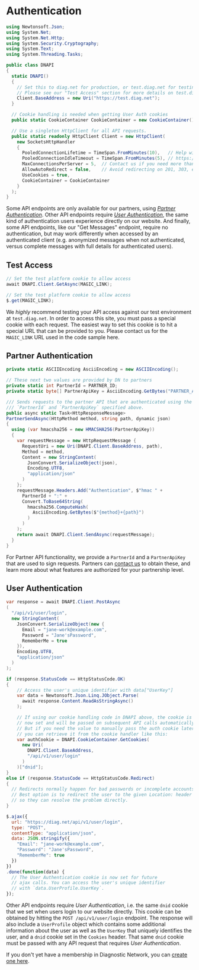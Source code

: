 # Authentication

```csharp
using Newtonsoft.Json;
using System.Net;
using System.Net.Http;
using System.Security.Cryptography;
using System.Text;
using System.Threading.Tasks;

public class DNAPI
{
  static DNAPI()
  {
    // Set this to diag.net for production, or test.diag.net for testing
    // Please see our "Test Access" section for more details on test.diag.net.
    Client.BaseAddress = new Uri("https://test.diag.net");
  }

  // Cookie handling is needed when getting User Auth cookies
  public static CookieContainer CookieContainer = new CookieContainer();

  // Use a singleton HttpClient for all API requests.
  public static readonly HttpClient Client = new HttpClient(
    new SocketsHttpHandler 
    {
      PooledConnectionLifetime = TimeSpan.FromMinutes(10),   // Help with DNS handling:
      PooledConnectionIdleTimeout = TimeSpan.FromMinutes(5), // https://bit.ly/client-pooling
      MaxConnectionsPerServer = 5,  // Contact us if you need more than 5 at a time  
      AllowAutoRedirect = false,    // Avoid redirecting on 201, 303, etc.
      UseCookies = true,
      CookieContainer = CookieContainer
    }
  );
}
```

Some API endpoints are only available for our partners, using [_Partner Authentication_](#partner-authentication). Other API endpoints require [_User Authentication_](#user-authentication), the same kind of authentication users experience directly on our website. And finally, some API endpoints, like our "Get Messages" endpoint, require no authentication, but may work differently when accessed by an authenticated client (e.g. anonymized messages when not authenticated, versus complete messages with full details for authenticated users).

## Test Access

```csharp
// Set the test platform cookie to allow access
await DNAPI.Client.GetAsync(MAGIC_LINK);
```

```javascript
// Set the test platform cookie to allow access
$.get(MAGIC_LINK);
```

We _highly_ recommend testing your API access against our test environment at `test.diag.net`. In order to access this site, you must pass a special cookie with each request. The easiest way to set this cookie is to hit a special URL that can be provided to you. Please contact us for the `MAGIC_LINK` URL used in the code sample here.


## Partner Authentication

```csharp
private static ASCIIEncoding AsciiEncoding = new ASCIIEncoding();

// These next two values are provided by DN to partners
private static int PartnerId = PARTNER_ID;
private static byte[] PartnerApiKey = AsciiEncoding.GetBytes("PARTNER_API_KEY");

/// Sends requests to the partner API that are authenticated using the
/// `PartnerId` and `PartnerApiKey` specified above.
public async static Task<HttpResponseMessage> 
PartnerSendAsync(HttpMethod method, string path, dynamic json)
{
  using (var hmacsha256 = new HMACSHA256(PartnerApiKey)) 
  {
    var requestMessage = new HttpRequestMessage {
      RequestUri = new Uri(DNAPI.Client.BaseAddress, path),
      Method = method,
      Content = new StringContent(
        JsonConvert.SerializeObject(json),
        Encoding.UTF8, 
        "application/json"
      )
    };
    requestMessage.Headers.Add("Authentication", $"hmac " + 
      PartnerId + ":" + 
      Convert.ToBase64String(
        hmacsha256.ComputeHash(
          AsciiEncoding.GetBytes($"{method}+{path}")
        )
      )
    );
    return await DNAPI.Client.SendAsync(requestMessage);
  }
}
```

For Partner API functionality, we provide a `PartnerId` and a `PartnerApiKey` that are used to sign requests. Partners can [contact us](https://diag.net/contact) to obtain these, and learn more about what features are authorized for your partnership level.



## User Authentication

```csharp
var response = await DNAPI.Client.PostAsync
(
  "/api/v1/user/login",
  new StringContent(
    JsonConvert.SerializeObject(new {
      Email = "jane-work@example.com",
      Password = "Jane'sPassword",
      RememberMe = true
    }),
    Encoding.UTF8, 
    "application/json"
  )
);

if (response.StatusCode == HttpStatusCode.OK)
{
    // Access the user's unique identifier with data["UserKey"]
    var data = Newtonsoft.Json.Linq.JObject.Parse(
      await response.Content.ReadAsStringAsync()
    );

    // If using our cookie handling code in DNAPI above, the cookie is
    // now set and will be passed on subsequent API calls automatically.
    // But if you need the value to manually pass the auth cookie later, 
    // you can retrieve it from the cookie handler like this:
    var authCookie = DNAPI.CookieContainer.GetCookies(
      new Uri(
        DNAPI.Client.BaseAddress, 
        "/api/v1/user/login"
      )
    )["dnid"];
}
else if (response.StatusCode == HttpStatusCode.Redirect)
{
  // Redirects normally happen for bad passwords or incomplete accounts.
  // Best option is to redirect the user to the given Location: header URL
  // so they can resolve the problem directly.
}
```

```javascript
$.ajax({
  url: "https://diag.net/api/v1/user/login",
  type: "POST",
  contentType: "application/json",
  data: JSON.stringify({
    "Email": "jane-work@example.com",
    "Password": "Jane'sPassword",
    "RememberMe": true
  })
})
.done(function(data) {
  // The User Authentication cookie is now set for future
  // ajax calls. You can access the user's unique identifier 
  // with `data.UserProfile.UserKey`.
});
```

Other API endpoints require _User Authentication_, i.e. the same `dnid` cookie that we set when users login to our website directly. This cookie can be obtained by hitting the `POST /api/v1/user/login` endpoint. The response will also include a `UserProfile` object which contains some additional information about the user as well as the `UserKey` that uniquely identifies the user, and a `dnid` cookie set in the `Cookies` header. That same `dnid` cookie must be passed with any API request that requires _User Authentication_.

<aside class="notice">
If you don't yet have a membership in Diagnostic Network, you can <a href="https://diag.net/account/register">create one here</a>.
</aside>
